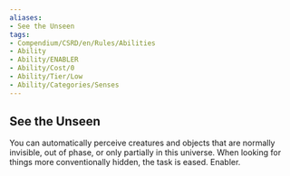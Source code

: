 ```yaml
---
aliases:
- See the Unseen
tags:
- Compendium/CSRD/en/Rules/Abilities
- Ability
- Ability/ENABLER
- Ability/Cost/0
- Ability/Tier/Low
- Ability/Categories/Senses
---
```


  
## See the Unseen  
You can automatically perceive creatures and objects that are normally invisible, out of phase, or only partially in this universe. When looking for things more conventionally hidden, the task is eased. Enabler.